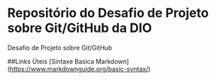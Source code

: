 # Repositório do Desafio de Projeto sobre Git/GitHub da DIO
Desafio de Projeto sobre Git/GitHub

##Links Úteis
[Sintaxe Basica Markdown] (https://www.markdownguide.org/basic-syntax/)
